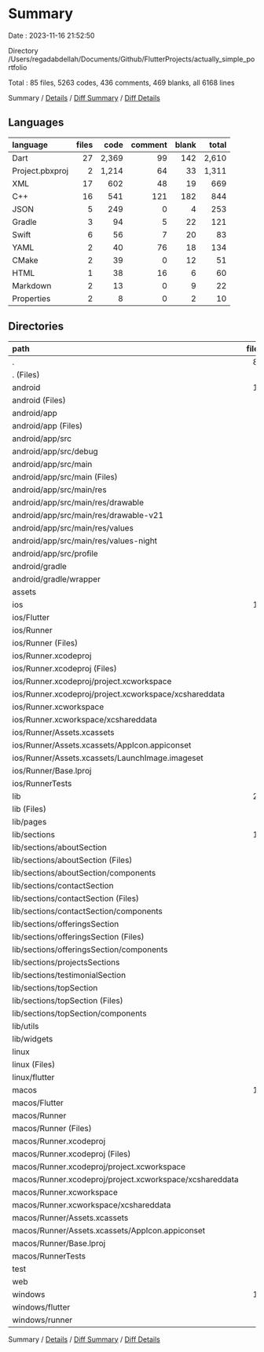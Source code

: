 # Summary

Date : 2023-11-16 21:52:50

Directory /Users/regadabdellah/Documents/Github/FlutterProjects/actually_simple_portfolio

Total : 85 files,  5263 codes, 436 comments, 469 blanks, all 6168 lines

Summary / [Details](details.md) / [Diff Summary](diff.md) / [Diff Details](diff-details.md)

## Languages
| language | files | code | comment | blank | total |
| :--- | ---: | ---: | ---: | ---: | ---: |
| Dart | 27 | 2,369 | 99 | 142 | 2,610 |
| Project.pbxproj | 2 | 1,214 | 64 | 33 | 1,311 |
| XML | 17 | 602 | 48 | 19 | 669 |
| C++ | 16 | 541 | 121 | 182 | 844 |
| JSON | 5 | 249 | 0 | 4 | 253 |
| Gradle | 3 | 94 | 5 | 22 | 121 |
| Swift | 6 | 56 | 7 | 20 | 83 |
| YAML | 2 | 40 | 76 | 18 | 134 |
| CMake | 2 | 39 | 0 | 12 | 51 |
| HTML | 1 | 38 | 16 | 6 | 60 |
| Markdown | 2 | 13 | 0 | 9 | 22 |
| Properties | 2 | 8 | 0 | 2 | 10 |

## Directories
| path | files | code | comment | blank | total |
| :--- | ---: | ---: | ---: | ---: | ---: |
| . | 85 | 5,263 | 436 | 469 | 6,168 |
| . (Files) | 3 | 50 | 76 | 25 | 151 |
| android | 12 | 161 | 51 | 33 | 245 |
| android (Files) | 3 | 46 | 0 | 11 | 57 |
| android/app | 8 | 110 | 51 | 21 | 182 |
| android/app (Files) | 1 | 51 | 5 | 12 | 68 |
| android/app/src | 7 | 59 | 46 | 9 | 114 |
| android/app/src/debug | 1 | 3 | 4 | 1 | 8 |
| android/app/src/main | 5 | 53 | 38 | 7 | 98 |
| android/app/src/main (Files) | 1 | 27 | 6 | 1 | 34 |
| android/app/src/main/res | 4 | 26 | 32 | 6 | 64 |
| android/app/src/main/res/drawable | 1 | 4 | 7 | 2 | 13 |
| android/app/src/main/res/drawable-v21 | 1 | 4 | 7 | 2 | 13 |
| android/app/src/main/res/values | 1 | 9 | 9 | 1 | 19 |
| android/app/src/main/res/values-night | 1 | 9 | 9 | 1 | 19 |
| android/app/src/profile | 1 | 3 | 4 | 1 | 8 |
| android/gradle | 1 | 5 | 0 | 1 | 6 |
| android/gradle/wrapper | 1 | 5 | 0 | 1 | 6 |
| assets | 1 | 1 | 0 | 0 | 1 |
| ios | 13 | 888 | 35 | 33 | 956 |
| ios/Flutter | 1 | 26 | 0 | 1 | 27 |
| ios/Runner | 8 | 271 | 2 | 10 | 283 |
| ios/Runner (Files) | 3 | 62 | 0 | 4 | 66 |
| ios/Runner.xcodeproj | 2 | 576 | 31 | 17 | 624 |
| ios/Runner.xcodeproj (Files) | 1 | 568 | 31 | 16 | 615 |
| ios/Runner.xcodeproj/project.xcworkspace | 1 | 8 | 0 | 1 | 9 |
| ios/Runner.xcodeproj/project.xcworkspace/xcshareddata | 1 | 8 | 0 | 1 | 9 |
| ios/Runner.xcworkspace | 1 | 8 | 0 | 1 | 9 |
| ios/Runner.xcworkspace/xcshareddata | 1 | 8 | 0 | 1 | 9 |
| ios/Runner/Assets.xcassets | 3 | 148 | 0 | 4 | 152 |
| ios/Runner/Assets.xcassets/AppIcon.appiconset | 1 | 122 | 0 | 1 | 123 |
| ios/Runner/Assets.xcassets/LaunchImage.imageset | 2 | 26 | 0 | 3 | 29 |
| ios/Runner/Base.lproj | 2 | 61 | 2 | 2 | 65 |
| ios/RunnerTests | 1 | 7 | 2 | 4 | 13 |
| lib | 26 | 2,355 | 89 | 135 | 2,579 |
| lib (Files) | 2 | 16 | 1 | 5 | 22 |
| lib/pages | 1 | 144 | 0 | 11 | 155 |
| lib/sections | 15 | 1,429 | 86 | 72 | 1,587 |
| lib/sections/aboutSection | 4 | 250 | 1 | 14 | 265 |
| lib/sections/aboutSection (Files) | 3 | 179 | 0 | 11 | 190 |
| lib/sections/aboutSection/components | 1 | 71 | 1 | 3 | 75 |
| lib/sections/contactSection | 2 | 424 | 56 | 13 | 493 |
| lib/sections/contactSection (Files) | 1 | 233 | 6 | 6 | 245 |
| lib/sections/contactSection/components | 1 | 191 | 50 | 7 | 248 |
| lib/sections/offeringsSection | 2 | 214 | 0 | 6 | 220 |
| lib/sections/offeringsSection (Files) | 1 | 108 | 0 | 4 | 112 |
| lib/sections/offeringsSection/components | 1 | 106 | 0 | 2 | 108 |
| lib/sections/projectsSections | 1 | 106 | 0 | 3 | 109 |
| lib/sections/testimonialSection | 1 | 113 | 2 | 7 | 122 |
| lib/sections/topSection | 5 | 322 | 27 | 29 | 378 |
| lib/sections/topSection (Files) | 1 | 54 | 14 | 7 | 75 |
| lib/sections/topSection/components | 4 | 268 | 13 | 22 | 303 |
| lib/utils | 1 | 9 | 0 | 3 | 12 |
| lib/widgets | 7 | 757 | 2 | 44 | 803 |
| linux | 6 | 117 | 27 | 44 | 188 |
| linux (Files) | 3 | 86 | 18 | 27 | 131 |
| linux/flutter | 3 | 31 | 9 | 17 | 57 |
| macos | 10 | 1,142 | 38 | 36 | 1,216 |
| macos/Flutter | 1 | 10 | 3 | 4 | 17 |
| macos/Runner | 5 | 463 | 0 | 9 | 472 |
| macos/Runner (Files) | 3 | 52 | 0 | 7 | 59 |
| macos/Runner.xcodeproj | 2 | 654 | 33 | 18 | 705 |
| macos/Runner.xcodeproj (Files) | 1 | 646 | 33 | 17 | 696 |
| macos/Runner.xcodeproj/project.xcworkspace | 1 | 8 | 0 | 1 | 9 |
| macos/Runner.xcodeproj/project.xcworkspace/xcshareddata | 1 | 8 | 0 | 1 | 9 |
| macos/Runner.xcworkspace | 1 | 8 | 0 | 1 | 9 |
| macos/Runner.xcworkspace/xcshareddata | 1 | 8 | 0 | 1 | 9 |
| macos/Runner/Assets.xcassets | 1 | 68 | 0 | 1 | 69 |
| macos/Runner/Assets.xcassets/AppIcon.appiconset | 1 | 68 | 0 | 1 | 69 |
| macos/Runner/Base.lproj | 1 | 343 | 0 | 1 | 344 |
| macos/RunnerTests | 1 | 7 | 2 | 4 | 13 |
| test | 1 | 14 | 10 | 7 | 31 |
| web | 2 | 73 | 16 | 7 | 96 |
| windows | 11 | 462 | 94 | 149 | 705 |
| windows/flutter | 3 | 34 | 9 | 17 | 60 |
| windows/runner | 8 | 428 | 85 | 132 | 645 |

Summary / [Details](details.md) / [Diff Summary](diff.md) / [Diff Details](diff-details.md)
